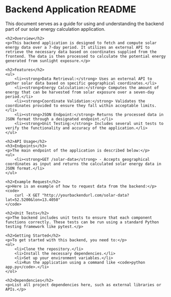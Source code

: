 <!DOCTYPE html>
<html lang="en">
<head>
    <meta charset="UTF-8">
    <meta name="viewport" content="width=device-width, initial-scale=1.0">
    <title>Backend Application README</title>
</head>
<body>
    <h1>Backend Application README</h1>
    <p>This document serves as a guide for using and understanding the backend part of our solar energy calculation application.</p>

    <h2>Overview</h2>
    <p>This backend application is designed to fetch and compute solar energy data over a 7-day period. It utilizes an external API to retrieve the necessary data based on coordinates supplied from the frontend. The data is then processed to calculate the potential energy generated from sunlight exposure.</p>

    <h2>Features</h2>
    <ul>
        <li><strong>Data Retrieval:</strong> Uses an external API to gather solar data based on specific geographical coordinates.</li>
        <li><strong>Energy Calculation:</strong> Computes the amount of energy that can be harvested from solar exposure over a seven-day period.</li>
        <li><strong>Coordinate Validation:</strong> Validates the coordinates provided to ensure they fall within acceptable limits.</li>
        <li><strong>JSON Endpoint:</strong> Returns the processed data in JSON format through a designated endpoint.</li>
        <li><strong>Unit Testing:</strong> Includes several unit tests to verify the functionality and accuracy of the application.</li>
    </ul>

    <h2>API Usage</h2>
    <h3>Endpoints</h3>
    <p>The main endpoint of the application is described below:</p>
    <ul>
        <li><strong>GET /solar-data</strong> - Accepts geographical coordinates as input and returns the calculated solar energy data in JSON format.</li>
    </ul>
    
    <h2>Example Request</h2>
    <p>Here is an example of how to request data from the backend:</p>
    <code>
        curl -X GET "http://yourbackendurl.com/solar-data?lat=52.5200&lon=13.4050"
    </code>

    <h2>Unit Tests</h2>
    <p>The backend includes unit tests to ensure that each component functions correctly. These tests can be run using a standard Python testing framework like pytest.</p>

    <h2>Getting Started</h2>
    <p>To get started with this backend, you need to:</p>
    <ol>
        <li>Clone the repository.</li>
        <li>Install the necessary dependencies.</li>
        <li>Set up your environment variables.</li>
        <li>Run the application using a command like <code>python app.py</code>.</li>
    </ol>

    <h2>Dependencies</h2>
    <p>List all project dependencies here, such as external libraries or APIs.</p>
</body>
</html>
